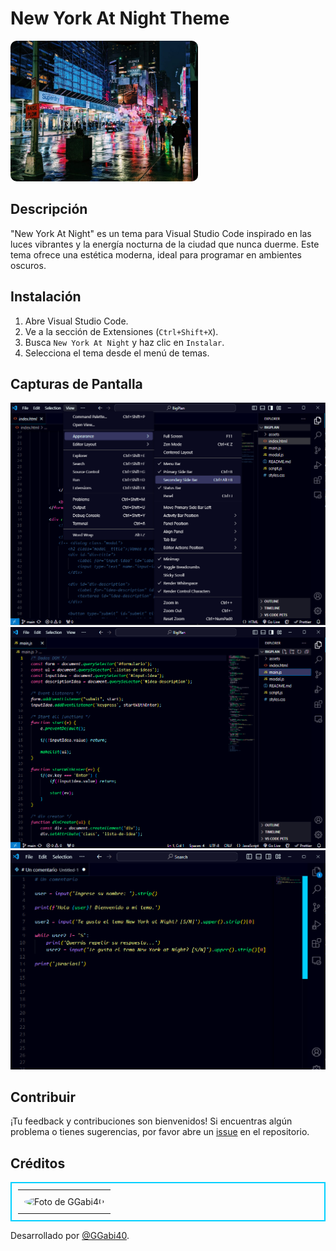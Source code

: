 <h1>New York At Night Theme</h1>

<img src="./themes/img-preview/timeSquare.jpg" style="width: 300px; height: auto; border-radius: 10px;">

## Descripción

"New York At Night" es un tema para Visual Studio Code inspirado en las luces vibrantes y la energía nocturna de la ciudad que nunca duerme. Este tema ofrece una estética moderna, ideal para programar en ambientes oscuros.

## Instalación

1. Abre Visual Studio Code.
2. Ve a la sección de Extensiones (`Ctrl+Shift+X`).
3. Busca `New York At Night` y haz clic en `Instalar`.
4. Selecciona el tema desde el menú de temas.

## Capturas de Pantalla

![Captura de Pantalla 1](./themes/img-preview/NewYorkAtNight-preview1.png)
![Captura de Pantalla 2](./themes/img-preview/NewYorkAtNight-preview2.png)
![Captura de Pantalla 3](./themes/img-preview/NewYorkAtNight-preview3.png)

## Contribuir
¡Tu feedback y contribuciones son bienvenidos! Si encuentras algún problema o tienes sugerencias, por favor abre un <a href="https://github.com/GGabi40/new-york-at-night/issues?formCode=MG0AV3">issue</a> en el repositorio.


## Créditos
<table style="border: 2px solid #00d0ff; padding: 10px;">
    <tr>
        <td style="padding: 10px;">
            <img src="https://avatars.githubusercontent.com/u/107872122?v=4" alt="Foto de GGabi40" style="width: 100px; height: auto; border-radius: 50%;">
        </td>
    </tr>
</table>
Desarrollado por <a href="https://www.instagram.com/ggabi40">@GGabi40</a>.
